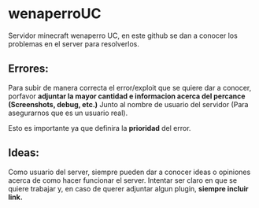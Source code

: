 # wenaperroUC

Servidor minecraft wenaperro UC, en este github se dan a conocer los problemas en el server para resolverlos.

## Errores:

Para subir de manera correcta el error/exploit que se quiere dar a conocer, porfavor **adjuntar la mayor cantidad e informacion acerca del percance (Screenshots, debug, etc.)** Junto al nombre de usuario del servidor (Para asegurarnos que es un usuario real).

Esto es importante ya que definira la **prioridad** del error.

## Ideas:

Como usuario del server, siempre pueden dar a conocer ideas o opiniones acerca de como hacer funcionar el server. Intentar ser claro en que se quiere trabajar y, en caso de querer adjuntar algun plugin, **siempre incluir link.**
